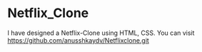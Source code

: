 # Netflix_Clone
I have designed a Netflix-Clone using HTML, CSS. You can visit  https://github.com/anusshkaydv/Netflixclone.git
